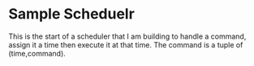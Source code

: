 # Sample Scheduelr
This is the start of a scheduler that I am building to handle a command, assign it a time then execute it at that time. The command is a tuple of (time,command).